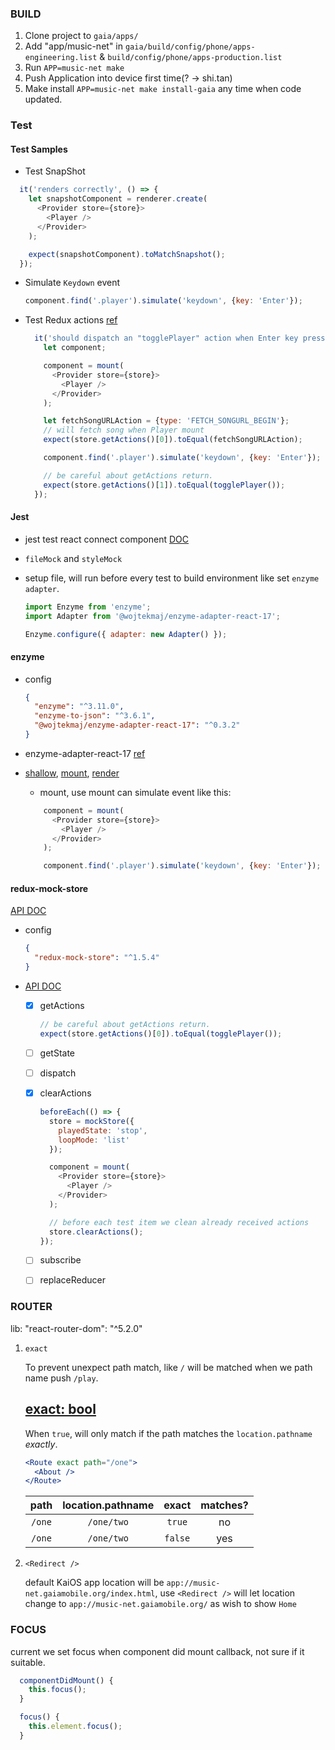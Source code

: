 ### BUILD

1. Clone project to `gaia/apps/`
2. Add "app/music-net" in `gaia/build/config/phone/apps-engineering.list` & `build/config/phone/apps-production.list`
3. Run `APP=music-net make`
4. Push Application into device first time(? -> shi.tan)
5. Make install `APP=music-net make install-gaia` any time when code updated.

### Test
#### Test Samples
- Test SnapShot
```javascript
  it('renders correctly', () => {
    let snapshotComponent = renderer.create(
      <Provider store={store}>
        <Player />
      </Provider>
    );

    expect(snapshotComponent).toMatchSnapshot();
  });
```

- Simulate `Keydown` event
  ```javascript
  component.find('.player').simulate('keydown', {key: 'Enter'});
  ```

- Test Redux actions [ref](https://www.digitalocean.com/community/tutorials/react-testing-redux-actions)
  ```javascript
    it('should dispatch an "togglePlayer" action when Enter key pressed', () => {
      let component;

      component = mount(
        <Provider store={store}>
          <Player />
        </Provider>
      );

      let fetchSongURLAction = {type: 'FETCH_SONGURL_BEGIN'};
      // will fetch song when Player mount
      expect(store.getActions()[0]).toEqual(fetchSongURLAction);

      component.find('.player').simulate('keydown', {key: 'Enter'});

      // be careful about getActions return.
      expect(store.getActions()[1]).toEqual(togglePlayer());
    });
  ```


#### Jest
- jest test react connect component [DOC](https://www.robinwieruch.de/react-connected-component-test)

- `fileMock` and `styleMock`

- setup file, will run before every test to build environment like set `enzyme adapter`.
  ```javascript
  import Enzyme from 'enzyme';
  import Adapter from '@wojtekmaj/enzyme-adapter-react-17';

  Enzyme.configure({ adapter: new Adapter() });
  ```

#### enzyme
- config
  ```json
  {
    "enzyme": "^3.11.0",
    "enzyme-to-json": "^3.6.1",
    "@wojtekmaj/enzyme-adapter-react-17": "^0.3.2"
  }
  ```
- enzyme-adapter-react-17
[ref](https://github.com/enzymejs/enzyme/issues/2429#issuecomment-679265564)


- [shallow](https://enzymejs.github.io/enzyme/docs/api/shallow.html), [mount](https://enzymejs.github.io/enzyme/docs/api/mount.html), [render](https://enzymejs.github.io/enzyme/docs/api/render.html)
  - mount, use mount can simulate event like this:
  ```javascript
      component = mount(
        <Provider store={store}>
          <Player />
        </Provider>
      );

      component.find('.player').simulate('keydown', {key: 'Enter'});
  ```
#### redux-mock-store
 [API DOC](https://github.com/reduxjs/redux-mock-store#api)

- config
  ```json
  {
    "redux-mock-store": "^1.5.4"
  }
  ```
- [API DOC](https://github.com/reduxjs/redux-mock-store#api)
  - [x] getActions
    ```javascript
    // be careful about getActions return.
    expect(store.getActions()[0]).toEqual(togglePlayer());
    ```
  - [ ] getState
  - [ ] dispatch
  - [x] clearActions
    ```javascript
    beforeEach(() => {
      store = mockStore({
        playedState: 'stop',
        loopMode: 'list'
      });

      component = mount(
        <Provider store={store}>
          <Player />
        </Provider>
      );

      // before each test item we clean already received actions
      store.clearActions();
    });
    ```
  - [ ] subscribe
  - [ ] replaceReducer


### ROUTER

lib: "react-router-dom": "^5.2.0"

1. `exact`

   To prevent unexpect path match, like `/` will be matched when we path name push `/play`.

   ## [exact: bool](https://reactrouter.com/web/api/Route/exact-bool)

   When `true`, will only match if the path matches the `location.pathname` *exactly*.

   ```jsx
   <Route exact path="/one">
     <About />
   </Route>
   ```

   |  path  | location.pathname |  exact  | matches? |
   | :----: | :---------------: | :-----: | :------: |
   | `/one` |    `/one/two`     | `true`  |    no    |
   | `/one` |    `/one/two`     | `false` |   yes    |

2. `<Redirect />`

   default KaiOS app location will be `app://music-net.gaiamobile.org/index.html`, use `<Redirect />` will let location change to `app://music-net.gaiamobile.org/` as wish to show `Home`

### FOCUS

current we set focus when component did mount callback, not sure if it suitable.

```js
  componentDidMount() {
    this.focus();
  }

  focus() {
    this.element.focus();
  }
```



